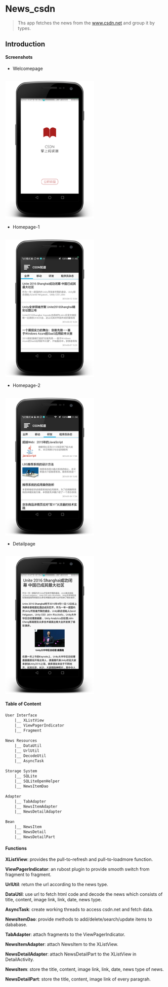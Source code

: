 # News_csdn
  >Ths app fetches the news from the www.csdn.net and group it by types.

## Introduction

#### Screenshots

* Welcomepage
</br>
<img src="screenshots/welcomepage2.0.png" width="280">

* Homepage-1
</br>
<img src="screenshots/homepage2.0-1.png" width="280">

* Homepage-2
</br>
<img src="screenshots/homepage2.0-2.png" width="280">

* Detailpage
</br>
<img src="screenshots/detailpage2.0.png" width="280">


#### Table of Content

	User Interface
		|__ XListView
		|__ ViewPagerIndicator
		|__ Fragment
	
	News Resources
		|__ DataUtil
		|__ UrlUtil
		|__ DecodeUtil
		|__ AsyncTask

	Storage System
		|__ SQLite
		|__ SQLiteOpenHelper  
		|__ NewsItemDao
	
	Adapter
		|__ TabAdapter
		|__ NewsItemAdapter
		|__ NewsDetailAdapter

	Bean
		|__ NewsItem
		|__ NewsDetail
		|__ NewsDetailPart
		


#### Functions

**XListView**: provides the pull-to-refresh and pull-to-loadmore function.

**ViewPagerIndicator**: an rubost plugin to provide smooth switch from fragment to fragment.

**UrlUtil**: return the url according to the news type.

**DataUtil**: use url to fetch html code and decode the news which consists of title, content, image link, link, date, news type.

**AsyncTask**: create working threads to access csdn.net and fetch data.

**NewsItemDao**: provide methods to add/delete/search/update items to dababase.

**TabAdapter**: attach fragments to the ViewPagerIndicator.

**NewsItemAdapter**: attach NewsItem to the XListView.

**NewsDetailAdapter**: attach NewsDetailPart to the XListView in DetailActivity.

**NewsItem**: store the title, content, image link, link, date, news type of news.

**NewsDetailPart**: store the title, content, image link of every paragrah.




